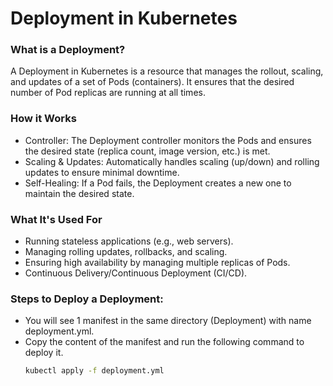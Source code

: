 # Deployment in Kubernetes

### What is a Deployment?
A Deployment in Kubernetes is a resource that manages the rollout, scaling, and updates of a set of Pods (containers). It ensures that the desired number of Pod replicas are running at all times.

### How it Works
- Controller: The Deployment controller monitors the Pods and ensures the desired state (replica count, image version, etc.) is met.
- Scaling & Updates: Automatically handles scaling (up/down) and rolling updates to ensure minimal downtime.
- Self-Healing: If a Pod fails, the Deployment creates a new one to maintain the desired state.

### What It's Used For
- Running stateless applications (e.g., web servers).
- Managing rolling updates, rollbacks, and scaling.
- Ensuring high availability by managing multiple replicas of Pods.
- Continuous Delivery/Continuous Deployment (CI/CD).

### Steps to Deploy a Deployment:
- You will see 1 manifest in the same directory (Deployment) with name deployment.yml.
- Copy the content of the manifest and run the following command to deploy it.
  ```bash
  kubectl apply -f deployment.yml
  ```
  
